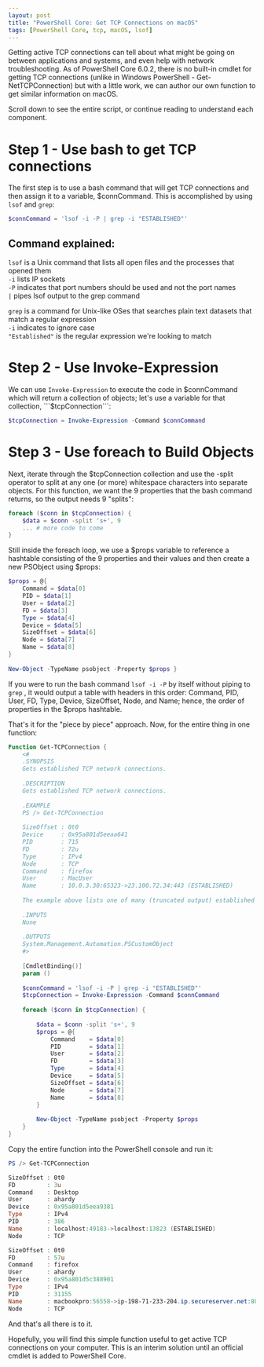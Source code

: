 ```yaml
---
layout: post
title: "PowerShell Core: Get TCP Connections on macOS"
tags: [PowerShell Core, tcp, macOS, lsof]
---
```


Getting active TCP connections can tell about what might be going on between applications and systems, and even help with network troubleshooting. As of PowerShell Core 6.0.2, there is no built-in cmdlet for getting TCP connections (unlike in Windows PowerShell - Get-NetTCPConnection) but with a little work, we can author our own function to get similar information on macOS.

Scroll down to see the entire script, or continue reading to understand each component.

# Step 1 - Use bash to get TCP connections #
The first step is to use a bash command that will get TCP connections and then assign it to a variable, $connCommand. This is accomplished by using ```lsof```  and ```grep```:

```powershell
$connCommand = 'lsof -i -P | grep -i "ESTABLISHED"'
```

## Command explained: ##
```lsof```  is a Unix command that lists all open files and the processes that opened them  
```-i```  lists IP sockets  
```-P```  indicates that port numbers should be used and not the port names  
```|```  pipes lsof output to the grep command  

```grep```  is a command for Unix-like OSes that searches plain text datasets that match a regular expression  
```-i```  indicates to ignore case  
```"Established"```  is the regular expression we're looking to match  

# Step 2 - Use Invoke-Expression #
We can use ```Invoke-Expression``` to execute the code in $connCommand which will return a collection of objects; let's use a variable for that collection, ```$tcpConnection```:

```powershell
$tcpConnection = Invoke-Expression -Command $connCommand
```

# Step 3 - Use foreach to Build Objects #
Next, iterate through the $tcpConnection  collection and use the -split operator to split at any one (or more) whitespace characters into separate objects. For this function, we want the 9 properties that the bash command returns, so the output needs 9 "splits":

```powershell
foreach ($conn in $tcpConnection) {
    $data = $conn -split 's+', 9
    ... # more code to come
}
```

Still inside the foreach loop, we use a $props variable to reference a hashtable consisting of the 9 properties and their values and then create a new PSObject using $props:

```powershell
$props = @{
    Command = $data[0]
    PID = $data[1]
    User = $data[2]
    FD = $data[3]
    Type = $data[4]
    Device = $data[5]
    SizeOffset = $data[6]
    Node = $data[7]
    Name = $data[8]
}
    
New-Object -TypeName psobject -Property $props }
```

If you were to run the bash command ```lsof -i -P```  by itself without piping to ```grep``` , it would output a table with headers in this order: Command, PID, User, FD, Type, Device, SizeOffset, Node, and Name; hence, the order of properties in the $props hashtable.

That's it for the "piece by piece" approach. Now, for the entire thing in one function:

```powershell
Function Get-TCPConnection {
    <#
    .SYNOPSIS
    Gets established TCP network connections.
    
    .DESCRIPTION
    Gets established TCP network connections.
    
    .EXAMPLE
    PS /> Get-TCPConnection
    
    SizeOffset : 0t0
    Device     : 0x95a801d5eeaa641
    PID        : 715
    FD         : 72u
    Type       : IPv4
    Node       : TCP
    Command    : firefox
    User       : MacUser
    Name       : 10.0.3.30:65323->23.100.72.34:443 (ESTABLISHED)
    
    The example above lists one of many (truncated output) established TCP connections.
    
    .INPUTS
    None
    
    .OUTPUTS
    System.Management.Automation.PSCustomObject
    #>
    
    [CmdletBinding()]
    param ()
    
    $connCommand = 'lsof -i -P | grep -i "ESTABLISHED"'
    $tcpConnection = Invoke-Expression -Command $connCommand
    
    foreach ($conn in $tcpConnection) {
    
        $data = $conn -split 's+', 9
        $props = @{
            Command    = $data[0]
            PID        = $data[1]
            User       = $data[2]
            FD         = $data[3]
            Type       = $data[4]
            Device     = $data[5]
            SizeOffset = $data[6]
            Node       = $data[7]
            Name       = $data[8]
        }
        
        New-Object -TypeName psobject -Property $props
    }
}
```

Copy the entire function into the PowerShell console and run it:
```powershell
PS /> Get-TCPConnection

SizeOffset : 0t0
FD         : 3u
Command    : Desktop
User       : ahardy
Device     : 0x95a801d5eea9381
Type       : IPv4
PID        : 386
Name       : localhost:49183->localhost:13823 (ESTABLISHED)
Node       : TCP

SizeOffset : 0t0
FD         : 57u
Command    : firefox
User       : ahardy
Device     : 0x95a801d5c388901
Type       : IPv4
PID        : 31155
Name       : macbookpro:56558->ip-198-71-233-204.ip.secureserver.net:80 (ESTABLISHED)
Node       : TCP
```

And that's all there is to it.

Hopefully, you will find this simple function useful to get active TCP connections on your computer. This is an interim solution until an official cmdlet is added to PowerShell Core.
